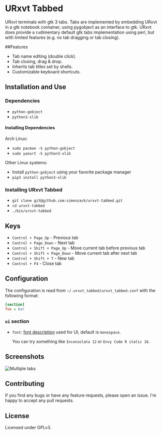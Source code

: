 # URxvt Tabbed

URxvt terminals with gtk 3 tabs.
Tabs are implemented by embedding URxvt in a gtk notebook container, using pygobject as an interface to gtk.
URxvt does provide a rudimentary default gtk tabs implementation using perl, but with limited features (e.g. no tab dragging or tab closing).

##Features

- Tab name editing (double click).
- Tab closing, drag & drop.
- Inherits tab titles set by shells.
- Customizable keyboard shortcuts.

## Installation and Use

### Dependencies

- `python-gobject`
- `python3-xlib`

#### Installing Dependencies

Arch Linux:

- `sudo pacman -S python-gobject`
- `sudo yaourt -S python3-xlib`

Other Linux systems:

- Install `python-gobject` using your favorite package manager
- `pip3 install python3-xlib`

### Installing URxvt Tabbed
- `git clone git@github.com:simonzack/urxvt-tabbed.git`
- `cd urxvt-tabbed`
- `./bin/urxvt-tabbed`

## Keys
- `Control + Page_Up` - Previous tab
- `Control + Page_Down` - Next tab
- `Control + Shift + Page_Up` - Move current tab before previous tab
- `Control + Shift + Page_Down` - Move current tab after next tab
- `Control + Shift + T` - New tab
- `Control + F4` - Close tab

## Configuration

The configuration is read from `~/.urxvt_tabbed/urxvt_tabbed.conf` with the following format:

```ini
[section]
foo = bar
```

### `ui` section

* `font`: [font description][font-desc] used for UI, default is `monospace`.

    You can try something like `Inconsolata 12` or `Envy Code R italic 16`.

[font-desc]: http://www.pygtk.org/docs/pygtk/class-pangofontdescription.html

## Screenshots

![Multiple tabs](https://raw2.github.com/simonzack/urxvt-tabbed/master/screenshots/screenshot.png)

## Contributing

If you find any bugs or have any feature requests, please open an issue.
I'm happy to accept any pull requests.

## License
Licensed under GPLv3.
